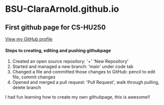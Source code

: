 # **BSU-ClaraArnold.github.io**
## First github page for CS-HU250
[View my GitHub profile](https://github.com/claraarnold)

#### Steps to creating, editing and pushing githubpage
1. Created an open source repository: '+' 'New Repository'
2. Started and managed a new branch: 'main' under code tab
3. Changed a file and committed those changes to GitHub: pencil to edit file, commit changes
4. Opened and merged a pull request: 'Pull Request', walk through pulling, delete branch

<span color="red">I had fun learning how to create my own githubpage, this is awesome!!</font>
